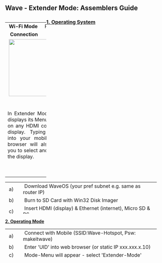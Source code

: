 <h2 id="mcetoc_1cbbra1cc2"><strong>Wave - Extender Mode: Assemblers Guide</strong></h2>
<table style="width: 134px; float: left;">
<tbody>
<tr>
<td style="width: 10px; text-align: center;"><strong>Wi-Fi</strong>&nbsp;<strong>Mode</strong></td>
<td style="width: 10px; text-align: center;">Receiver</td>
</tr>
<tr>
<td style="width: 10px; text-align: center;">&nbsp;<strong>Connection</strong></td>
<td style="width: 10px; text-align: center;">HDMI</td>
</tr>
<tr style="text-align: center;">
<td style="width: 20px;" colspan="2">&nbsp;<img src="https://thumb.ibb.co/iw6i2S/mode_2.png" width="185" /></td>
</tr>
<tr style="text-align: center;">
<td style="width: 20px; text-align: justify;" colspan="2">&nbsp;
<p>In Extender Mode Wave displays its Menu &amp; Apps on any HDMI connected display. Typing 'Wave' into your mobiles web browser will also allow you to select and control the display.</p>
<p>&nbsp;</p>
</td>
</tr>
</tbody>
</table>
<h3 id="mcetoc_1cbbregpq4"><!-- pagebreak --></h3>
<h3><span style="text-decoration: underline;"><strong>1.&nbsp;Operating System</strong></span></h3>
<table style="height: 103px; width: 494px;">
<tbody>
<tr>
<td style="width: 35px;">&nbsp;a)</td>
<td style="width: 445px;">&nbsp;Download WaveOS (your&nbsp;pref subnet e.g. same as router IP)</td>
</tr>
<tr>
<td style="width: 35px;">&nbsp;b)</td>
<td style="width: 445px;">&nbsp;Burn to SD Card with Win32 Disk Imager</td>
</tr>
<tr>
<td style="width: 35px;">&nbsp;c)</td>
<td style="width: 445px;">&nbsp;Insert HDMI (display) &amp; Ethernet (internet), Micro SD &amp; PS</td>
</tr>
<tr>
<td style="width: 35px;">&nbsp;d)</td>
<td style="width: 445px;">&nbsp;&gt;30min later processor UID will be displayed, write&nbsp;it down!</td>
</tr>
</tbody>
</table>
<p><span style="text-decoration: underline;"><strong>2.&nbsp;Operating Mode</strong></span></p>
<table style="height: 103px; width: 494px;">
<tbody>
<tr>
<td style="width: 35px;">&nbsp;a)&nbsp;</td>
<td style="width: 445px;">&nbsp;Connect with Mobile&nbsp;(SSID:Wave-Hotspot, Psw: makeitwave)</td>
</tr>
<tr>
<td style="width: 35px;">&nbsp;b)</td>
<td style="width: 445px;">&nbsp;Enter 'UID' into web browser (or&nbsp;static IP xxx.xxx.x.10)</td>
</tr>
<tr>
<td style="width: 35px;">&nbsp;c)&nbsp;</td>
<td style="width: 445px;">&nbsp;Mode-Menu will appear - select 'Extender-Mode'</td>
</tr>
<tr>
<td style="width: 35px;">&nbsp;d)</td>
<td style="width: 445px;">&nbsp;&gt;1 hour&nbsp;later device will be an&nbsp;Extender - Enjoy</td>
</tr>
</tbody>
</table>
